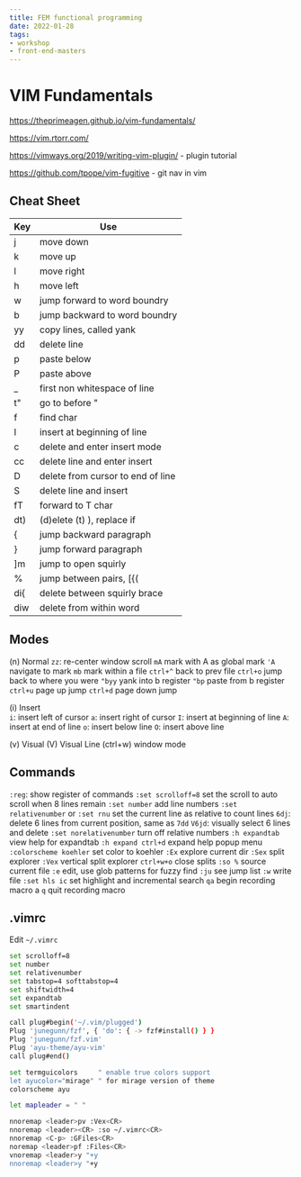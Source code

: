 ```yaml
---
title: FEM functional programming
date: 2022-01-28
tags:
- workshop
- front-end-masters
---
```


# VIM Fundamentals

https://theprimeagen.github.io/vim-fundamentals/

https://vim.rtorr.com/

https://vimways.org/2019/writing-vim-plugin/ - plugin tutorial

https://github.com/tpope/vim-fugitive - git nav in vim 


## Cheat Sheet

| Key | Use                                 |
|-----|-------------------------------------|
| j   | move down                           |
| k   | move up                             |
| l   | move right                          |
| h   | move left                           |
| w   | jump forward to word boundry        |
| b   | jump backward to word boundry       |
| yy  | copy lines, called yank             |
| dd  | delete line                         |
| p   | paste below                         |
| P   | paste above                         |
| _   | first non whitespace of line        |
| t"  | go to before "                      |
| f   | find char                           |
| I   | insert at beginning of line         |
| c   | delete and enter insert mode        |
| cc  | delete line and enter insert        |
| D   | delete from cursor to end of line   |
| S   | delete line and insert              |
| fT  | forward to T char                   |
| dt) | (d)elete (t) ), replace if          |
| {   | jump backward paragraph             | 
| }   | jump forward paragraph              |
| ]m  | jump to open squirly                |
| %   | jump between pairs, [{(             |
| di{ | delete between squirly brace        |
| diw | delete from within word             |

## Modes

(n) Normal
  `zz`: re-center window scroll
  `mA` mark with A as global mark
  `'A` navigate to mark
  `mb` mark within a file
  `ctrl+^` back to prev file
  `ctrl+o` jump back to where you were
  `"byy` yank into b register
  `"bp` paste from b register
  `ctrl+u` page up jump
  `ctrl+d` page down jump

(i) Insert  
  `i`: insert left of cursor
  `a`: insert right of cursor
  `I`: insert at beginning of line
  `A`: insert at end of line
  `o`: insert below line
  `O`: insert above line

(v) Visual
(V) Visual Line
(ctrl+w) window mode


## Commands

`:reg`: show register of commands
`:set scrolloff=8` set the scroll to auto scroll when 8 lines remain
`:set number` add line numbers
`:set relativenumber` or `:set rnu` set the current line as relative to count lines
  `6dj`: delete 6 lines from current position, same as `7dd`
  `V6jd`: visually select 6 lines and delete
`:set norelativenumber` turn off relative numbers
`:h expandtab` view help for expandtab
`:h expand ctrl+d` expand help popup menu
`:colorscheme koehler` set color to koehler
`:Ex` explore current dir
`:Sex` split explorer
`:Vex` vertical split explorer `ctrl+w+o` close splits
`:so %` source current file
`:e` edit, use glob patterns for fuzzy find
`:ju` see jump list
`:w` write file
`:set hls ic` set highlight and incremental search
`qa` begin recording macro a
`q` quit recording macro


## .vimrc

Edit `~/.vimrc`

```bash
set scrolloff=8
set number
set relativenumber
set tabstop=4 softtabstop=4
set shiftwidth=4
set expandtab
set smartindent

call plug#begin('~/.vim/plugged')
Plug 'junegunn/fzf', { 'do': { -> fzf#install() } }
Plug 'junegunn/fzf.vim'
Plug 'ayu-theme/ayu-vim'
call plug#end()

set termguicolors     " enable true colors support
let ayucolor="mirage" " for mirage version of theme
colorscheme ayu

let mapleader = " "

nnoremap <leader>pv :Vex<CR>
nnoremap <leader><CR> :so ~/.vimrc<CR>
nnoremap <C-p> :GFiles<CR>
noremap <leader>pf :Files<CR>
vnoremap <leader>y "+y
nnoremap <leader>y "+y
```

